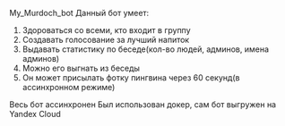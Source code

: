 My_Murdoch_bot
Данный бот умеет:
1) Здороваться со всеми, кто входит в группу
2) Создавать голосование за лучший напиток
3) Выдавать статистику по беседе(кол-во людей, админов, имена админов)
4) Можно его выгнать из беседы
5) Он может присылать фотку пингвина через 60 секунд(в ассинхронном
   режиме)

Весь бот ассинхронен
Был использован докер, сам бот выгружен на Yandex Cloud
